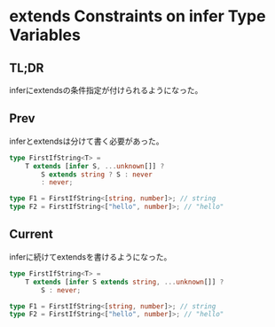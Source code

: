 # extends Constraints on infer Type Variables

## TL;DR

inferにextendsの条件指定が付けられるようになった。

## Prev

inferとextendsは分けて書く必要があった。

```typescript
type FirstIfString<T> = 
    T extends [infer S, ...unknown[]] ?
        S extends string ? S : never 
        : never;

type F1 = FirstIfString<[string, number]>; // string
type F2 = FirstIfString<["hello", number]>; // "hello"
```

## Current

inferに続けてextendsを書けるようになった。

```typescript
type FirstIfString<T> = 
    T extends [infer S extends string, ...unknown[]] ?
        S : never;

type F1 = FirstIfString<[string, number]>; // string
type F2 = FirstIfString<["hello", number]>; // "hello"
```
